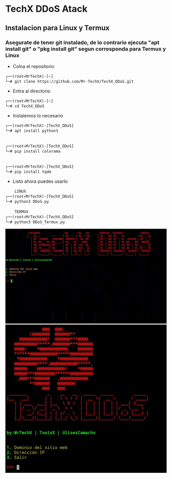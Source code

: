 # TechX DDoS Atack
## Instalacion para Linux y Termux
### Asegurate de tener git instalado, de lo contrario ejecuta "apt install git" o "pkg install git" segun corresponda para Termux y Linux

- Colna el repositorio
```console
┌──(root💀MrTechX)-[~]
└─# git clone https://github.com/Mr-TechX/TechX_DDoS.git
```

- Entra al directorio
```console
┌──(root💀MrTechX)-[~]
└─# cd TechX_DDoS
```

* Instalemos lo necesario
```console
┌──(root💀MrTechX)-[TechX_DDoS]
└─# apt install python3


┌──(root💀MrTechX)-[TechX_DDoS]
└─# pip install colorama


┌──(root💀MrTechX)-[TechX_DDoS]
└─# pip install tqdm
```

* Listo ahora puedes usarlo
```console
    LINUX
┌──(root💀MrTechX)-[TechX_DDoS]
└─# python3 DDoS.py

    TERMUX
┌──(root💀MrTechX)-[TechX_DDoS]
└─# python3 DDoS_Termux.py
```
<img src="https://raw.githubusercontent.com/Mr-TechX/TechX_DDoS/main/img/linux.jpg">
<img src="https://raw.githubusercontent.com/Mr-TechX/TechX_DDoS/main/img/termux.jpg">
<!-- Probado en Kali Linux, Ubuntu y Debian -->
